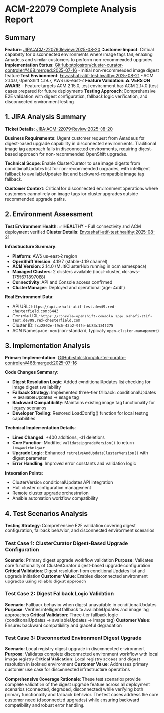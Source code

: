 # ACM-22079 Complete Analysis Report

## Summary
**Feature**: [JIRA:ACM-22079:Review:2025-08-20](https://issues.redhat.com/browse/ACM-22079)
**Customer Impact**: Critical capability for disconnected environments where image tags fail, enabling Amadeus and similar customers to perform non-recommended upgrades
**Implementation Status**: [GitHub:stolostron/cluster-curator-controller#468:merged:2025-07-16](https://github.com/stolostron/cluster-curator-controller/pull/468) - Initial non-recommended image digest feature
**Test Environment**: [Env:ashafi-atif-test:healthy:2025-08-21](https://console-openshift-console.apps.ashafi-atif-test.dev09.red-chesterfield.com) - ACM 2.14.0, OpenShift 4.19.7, AWS us-east-2
**Feature Validation**: ⚠️ **VERSION AWARE** - Feature targets ACM 2.15.0, test environment has ACM 2.14.0 (test cases prepared for future deployment)
**Testing Approach**: Comprehensive E2E validation with digest configuration, fallback logic verification, and disconnected environment testing

## 1. JIRA Analysis Summary
**Ticket Details**: [JIRA:ACM-22079:Review:2025-08-20](https://issues.redhat.com/browse/ACM-22079)

**Business Requirements**: Urgent customer request from Amadeus for digest-based upgrade capability in disconnected environments. Traditional image tag approach fails in disconnected environments, requiring digest-based approach for non-recommended OpenShift upgrades.

**Technical Scope**: Enable ClusterCurator to use image digests from conditionalUpdates list for non-recommended upgrades, with intelligent fallback to availableUpdates list and backward-compatible image tag fallback.

**Customer Context**: Critical for disconnected environment operations where customers cannot rely on image tags for cluster upgrades outside recommended upgrade paths.

## 2. Environment Assessment
**Test Environment Health**: ✅ **HEALTHY** - Full connectivity and ACM deployment verified
**Cluster Details**: [Env:ashafi-atif-test:healthy:2025-08-21](https://console-openshift-console.apps.ashafi-atif-test.dev09.red-chesterfield.com)

**Infrastructure Summary**:
- **Platform**: AWS us-east-2 region
- **OpenShift Version**: 4.19.7 (stable-4.19 channel)
- **ACM Version**: 2.14.0 (MultiClusterHub running in ocm namespace)
- **Managed Clusters**: 2 clusters available (local-cluster, clc-aws-1755671897088)
- **Connectivity**: API and Console access confirmed
- **ClusterManager**: Deployed and operational (age: 4d4h)

**Real Environment Data**:
- API URL: `https://api.ashafi-atif-test.dev09.red-chesterfield.com:6443`
- Console URL: `https://console-openshift-console.apps.ashafi-atif-test.dev09.red-chesterfield.com`
- Cluster ID: `fca2802e-f9c6-43b2-9f5e-bb83c134f275`
- ACM Namespace: `ocm` (non-standard, typically `open-cluster-management`)

## 3. Implementation Analysis
**Primary Implementation**: [GitHub:stolostron/cluster-curator-controller#468:merged:2025-07-16](https://github.com/stolostron/cluster-curator-controller/pull/468)

**Code Changes Summary**:
- **Digest Resolution Logic**: Added conditionalUpdates list checking for image digest availability
- **Fallback Strategy**: Implemented three-tier fallback: conditionalUpdates → availableUpdates → image tag
- **Backward Compatibility**: Maintains existing image tag functionality for legacy scenarios
- **Developer Tooling**: Restored LoadConfig() function for local testing capabilities

**Technical Implementation Details**:
- **Lines Changed**: +400 additions, -31 deletions
- **Core Function**: Modified `validateUpgradeVersion()` to return `imageWithDigest`
- **Upgrade Logic**: Enhanced `retreiveAndUpdateClusterVersion()` with digest parameter
- **Error Handling**: Improved error constants and validation logic

**Integration Points**:
- ClusterVersion conditionalUpdates API integration
- Hub cluster configuration management
- Remote cluster upgrade orchestration
- Ansible automation workflow compatibility

## 4. Test Scenarios Analysis
**Testing Strategy**: Comprehensive E2E validation covering digest configuration, fallback behavior, and disconnected environment scenarios

### Test Case 1: ClusterCurator Digest-Based Upgrade Configuration
**Scenario**: Primary digest upgrade workflow validation
**Purpose**: Validates core functionality of ClusterCurator digest-based upgrade configuration
**Critical Validation**: Digest resolution from conditionalUpdates list and upgrade initiation
**Customer Value**: Enables disconnected environment upgrades using reliable digest approach

### Test Case 2: Digest Fallback Logic Validation  
**Scenario**: Fallback behavior when digest unavailable in conditionalUpdates
**Purpose**: Verifies intelligent fallback to availableUpdates and image tag approaches
**Critical Validation**: Three-tier fallback logic (conditionalUpdates → availableUpdates → image tag)
**Customer Value**: Ensures backward compatibility and graceful degradation

### Test Case 3: Disconnected Environment Digest Upgrade
**Scenario**: Local registry digest upgrade in disconnected environment
**Purpose**: Validates complete disconnected environment workflow with local image registry
**Critical Validation**: Local registry access and digest resolution in isolated environment
**Customer Value**: Addresses primary customer use case for disconnected infrastructure operations

**Comprehensive Coverage Rationale**: These test scenarios provide complete validation of the digest upgrade feature across all deployment scenarios (connected, degraded, disconnected) while verifying both primary functionality and fallback behavior. The test cases address the core customer need (disconnected upgrades) while ensuring backward compatibility and robust error handling.